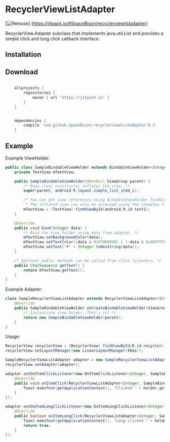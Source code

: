 # RecyclerViewListAdapter

[![Release](https://jitpack.io/v/SpaceBison/recyclerviewlistadapter.svg)]
(https://jitpack.io/#SpaceBison/recyclerviewlistadapter)

RecyclerView.Adapter subclass that implements java.util.List and provides a simple click and
long click callback interface.

Installation
------------

Download
----------

```groovy

    allprojects {
		repositories {
			maven { url 'https://jitpack.io' }
		}
	}

```

```groovy

	dependencies {
		compile 'com.github.SpaceBison:recyclerviewlistadapter:0.3'
	}

```

Example
-------

Example ViewHolder:

```Java
public class SampleBindableViewHolder extends BindableViewHolder<Integer> {
    private TextView mTextView;

    public SampleBindableViewHolder(@NonNull ViewGroup parent) {
        /* Base class constructor inflates the view. */
        super(parent, android.R.layout.simple_list_item_1);

        /* You can get view references using BindableViewHolder.findViewById().
         * The inflated view can also be accessed using the itemView field. */
        mTextView = (TextView) findViewById(android.R.id.text1);
    }

    @Override
    public void bind(Integer data) {
        /* Bind the view holder using data from adapter. */
        mTextView.setBackgroundColor(data);
        mTextView.setTextColor((data & 0xFF000000) | (~data & 0x00FFFFFF)); // invert
        mTextView.setText("#" + Integer.toHexString(data));
    }

    /* Optional public methods can be called from click listeners. */
    public CharSequence getText() {
        return mTextView.getText();
    }
}
```


Example Adapter:

```Java
class SampleRecyclerViewListAdapter extends RecyclerViewListAdapter<Integer, SampleBindableViewHolder> {
    @Override
    public SampleBindableViewHolder onCreateBindableViewHolder(ViewGroup parent, int viewType) {
        /* Instantiate view holder. That's it! */
        return new SampleBindableViewHolder(parent);
    }
}
```


Usage:

```Java
RecyclerView recyclerView = (RecyclerView) findViewById(R.id.recycler);
recyclerView.setLayoutManager(new LinearLayoutManager(this));

SampleRecyclerViewListAdapter adapter = new SampleRecyclerViewListAdapter();
recyclerView.setAdapter(adapter);

adapter.setOnItemClickListener(new OnItemClickListener<Integer, SampleBindableViewHolder>() {
    @Override
    public void onItemClick(RecyclerViewListAdapter<Integer, SampleBindableViewHolder> adapter, SampleBindableViewHolder holder) {
        Toast.makeText(getApplicationContext(), "Clicked " + holder.getText() + "; color: " + adapter.get(holder), Toast.LENGTH_LONG).show();
    }
});

adapter.setOnItemLongClickListener(new OnItemLongClickListener<Integer, SampleBindableViewHolder>() {
    @Override
    public boolean onItemLongClick(RecyclerViewListAdapter<Integer, SampleBindableViewHolder> adapter, SampleBindableViewHolder holder) {
        Toast.makeText(getApplicationContext(), "Long clicked " + holder.getText() + "; color: " + adapter.get(holder), Toast.LENGTH_LONG).show();
        return true;
    }
});
```
